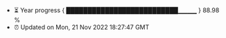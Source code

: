 - ⏳ Year progress { ██████████████████████████▁▁▁▁ } 88.98 %
- ⏰ Updated on Mon, 21 Nov 2022 18:27:47 GMT

